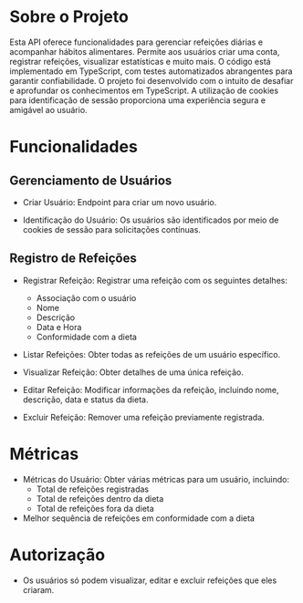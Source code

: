 # Sobre o Projeto
Esta API oferece funcionalidades para gerenciar refeições diárias e acompanhar hábitos alimentares. Permite aos usuários criar uma conta, registrar refeições, visualizar estatísticas e muito mais. O código está implementado em TypeScript, com testes automatizados abrangentes para garantir confiabilidade. O projeto foi desenvolvido com o intuito de desafiar e aprofundar os conhecimentos em TypeScript. A utilização de cookies para identificação de sessão proporciona uma experiência segura e amigável ao usuário.

# Funcionalidades
## Gerenciamento de Usuários
- Criar Usuário: Endpoint para criar um novo usuário.

- Identificação do Usuário: Os usuários são identificados por meio de cookies de sessão para solicitações contínuas.

## Registro de Refeições
- Registrar Refeição: Registrar uma refeição com os seguintes detalhes:
  - Associação com o usuário
  - Nome
  - Descrição
  - Data e Hora
  - Conformidade com a dieta

- Listar Refeições: Obter todas as refeições de um usuário específico.

- Visualizar Refeição: Obter detalhes de uma única refeição.

- Editar Refeição: Modificar informações da refeição, incluindo nome, descrição, data e status da dieta.

- Excluir Refeição: Remover uma refeição previamente registrada.

# Métricas
- Métricas do Usuário: Obter várias métricas para um usuário, incluindo:
  - Total de refeições registradas
  - Total de refeições dentro da dieta
  - Total de refeições fora da dieta
- Melhor sequência de refeições em conformidade com a dieta

# Autorização
- Os usuários só podem visualizar, editar e excluir refeições que eles criaram.